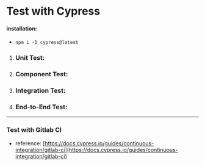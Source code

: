 Test with Cypress 
=================

#### installation:
- `npm i -D cypress@latest`

1. ### Unit Test:
2. ### Component Test:
3. ### Integration Test:
4. ### End-to-End Test:

-------------------------------
### Test with Gitlab CI
- reference: [https://docs.cypress.io/guides/continuous-integration/gitlab-ci](https://docs.cypress.io/guides/continuous-integration/gitlab-ci)

